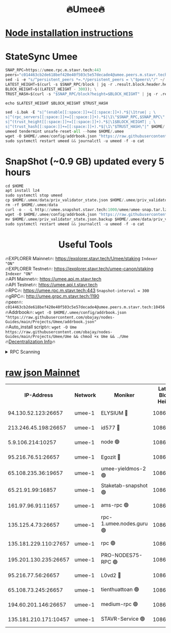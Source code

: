 <h1 align="center"> 🔥Umee🔥</h1>


[Node installation instructions](https://github.com/obajay/nodes-Guides/tree/main/Projects/Umee)
=
# StateSync Umee
```python
SNAP_RPC=https://umee.rpc.m.stavr.tech:443
peers="c014463cb2de618bef420e40f503c5e57decade4@umee.peers.m.stavr.tech:10456"
sed -i -e "s/^persistent_peers *=.*/persistent_peers = \"$peers\"/" ~/.umee/config/config.toml
LATEST_HEIGHT=$(curl -s $SNAP_RPC/block | jq -r .result.block.header.height); \
BLOCK_HEIGHT=$((LATEST_HEIGHT - 300)); \
TRUST_HASH=$(curl -s "$SNAP_RPC/block?height=$BLOCK_HEIGHT" | jq -r .result.block_id.hash)

echo $LATEST_HEIGHT $BLOCK_HEIGHT $TRUST_HASH

sed -i.bak -E "s|^(enable[[:space:]]+=[[:space:]]+).*$|\1true| ; \
s|^(rpc_servers[[:space:]]+=[[:space:]]+).*$|\1\"$SNAP_RPC,$SNAP_RPC\"| ; \
s|^(trust_height[[:space:]]+=[[:space:]]+).*$|\1$BLOCK_HEIGHT| ; \
s|^(trust_hash[[:space:]]+=[[:space:]]+).*$|\1\"$TRUST_HASH\"|" $HOME/.umee/config/config.toml
umeed tendermint unsafe-reset-all --home $HOME/.umee
wget -O $HOME/.umee/config/addrbook.json "https://raw.githubusercontent.com/obajay/nodes-Guides/main/Projects/Umee/addrbook.json"
sudo systemctl restart umeed && journalctl -u umeed -f -o cat
```
# SnapShot (~0.9 GB) updated every 5 hours
```python
cd $HOME
apt install lz4
sudo systemctl stop umeed
cp $HOME/.umee/data/priv_validator_state.json $HOME/.umee/priv_validator_state.json.backup
rm -rf $HOME/.umee/data
curl -o - -L http://umee.snapshot.stavr.tech:1000/umee/umee-snap.tar.lz4 | lz4 -c -d - | tar -x -C $HOME/.umee --strip-components 2
wget -O $HOME/.umee/config/addrbook.json "https://raw.githubusercontent.com/obajay/nodes-Guides/main/Projects/Umee/addrbook.json"
mv $HOME/.umee/priv_validator_state.json.backup $HOME/.umee/data/priv_validator_state.json
sudo systemctl restart umeed && journalctl -u umeed -f -o cat
```
 <h1 align="center"> Useful Tools</h1>

🔥EXPLORER Mainnet🔥:      https://explorer.stavr.tech/Umee/staking             `Indexer "ON"` \
🔥EXPLORER Testnet🔥:        https://explorer.stavr.tech/umee-canon/staking      `Indexer "ON"` \
🔥API Mainnet🔥:                   https://umee.api.m.stavr.tech \
🔥API Testnet🔥:                     https://umee.api.t.stavr.tech \
🔥RPC🔥:                           https://umee.rpc.m.stavr.tech:443                     `Snapshot-interval = 300` \
🔥gRPC🔥:                              http://umee.grpc.m.stavr.tech:1190 \
🔥peer🔥:                     `c014463cb2de618bef420e40f503c5e57decade4@umee.peers.m.stavr.tech:10456` \
🔥Addrbook🔥:    ```wget -O $HOME/.umee/config/addrbook.json "https://raw.githubusercontent.com/obajay/nodes-Guides/main/Projects/Umee/addrbook.json"``` \
🔥Auto_install script🔥: ```wget -O Ume https://raw.githubusercontent.com/obajay/nodes-Guides/main/Projects/Umee/Ume && chmod +x Ume && ./Ume``` \
🔥[Decentralization Info](https://github.com/obajay/StateSync-snapshots/tree/main/Projects/Umee/Decentralization)🔥

<details>
<summary>RPC Scanning</summary>

<h2 align="center"> We scan nodes in real time every 4 hours. And we provide the final result of RPC endpoints.
We cannot influence the operation of these nodes in any way. </h2>


```python
If Voting Power is higher than 0 --> then the Node is a validator of the network and may be subject to attack and be a potential threat to the chain.
```
```python
We marked such validators with a red symbol
```

</details>

[raw json Mainnet](https://rpc-check.umeem.stavr.tech/umeem/rpc-umeem-result.json)
=



<table><tr><th>IP-Address</th><th>Network</th><th>Moniker</th><th>Latest Block Height</th><th>Earliest Block Height</th><th>Catching Up</th><th>Tx Index</th><th>Voting Power</th><th>Scan Time</th></tr><tr><td>94.130.52.123:26657</td><td>umee-1</td><td>ELYSIUM 🔴</td><td>10863975</td><td>3216011</td><td>False</td><td>on</td><td>23171290</td><td>2024-03-04T04:56:14.526178230UTC</td></tr><tr><td>213.246.45.198:26657</td><td>umee-1</td><td>id577 🔴</td><td>10863963</td><td>7100001</td><td>False</td><td>on</td><td>35124310</td><td>2024-03-04T04:55:05.150118898UTC</td></tr><tr><td>5.9.106.214:10257</td><td>umee-1</td><td>node 🟢</td><td>10863972</td><td>7942001</td><td>False</td><td>on</td><td>0</td><td>2024-03-04T04:55:53.571936706UTC</td></tr><tr><td>95.216.76.51:26657</td><td>umee-1</td><td>Egozit 🔴</td><td>10863975</td><td>8262001</td><td>False</td><td>off</td><td>38456144</td><td>2024-03-04T04:56:14.254609891UTC</td></tr><tr><td>65.108.235.36:19657</td><td>umee-1</td><td>umee-yieldmos-2 🟢</td><td>10863956</td><td>9575548</td><td>False</td><td>on</td><td>0</td><td>2024-03-04T04:54:23.762342152UTC</td></tr><tr><td>65.21.91.99:16857</td><td>umee-1</td><td>Staketab-snapshot 🟢</td><td>10863968</td><td>9992001</td><td>False</td><td>off</td><td>0</td><td>2024-03-04T04:55:30.642010182UTC</td></tr><tr><td>161.97.96.91:11657</td><td>umee-1</td><td>ams-rpc 🟢</td><td>10863979</td><td>10352001</td><td>False</td><td>on</td><td>0</td><td>2024-03-04T04:56:36.177137620UTC</td></tr><tr><td>135.125.4.73:26657</td><td>umee-1</td><td>rpc-1.umee.nodes.guru 🟢</td><td>10863976</td><td>10691018</td><td>False</td><td>on</td><td>0</td><td>2024-03-04T04:56:16.805257968UTC</td></tr><tr><td>135.181.229.110:27657</td><td>umee-1</td><td>rpc 🟢</td><td>10863960</td><td>10754071</td><td>False</td><td>on</td><td>0</td><td>2024-03-04T04:54:46.561313512UTC</td></tr><tr><td>195.201.130.235:26657</td><td>umee-1</td><td>PRO-NODES75-RPC 🟢</td><td>10863971</td><td>10763971</td><td>False</td><td>on</td><td>0</td><td>2024-03-04T04:55:51.291405221UTC</td></tr><tr><td>95.216.77.56:26657</td><td>umee-1</td><td>L0vd2 🔴</td><td>10863979</td><td>10763979</td><td>False</td><td>off</td><td>38413005</td><td>2024-03-04T04:56:35.905910528UTC</td></tr><tr><td>65.108.73.245:26657</td><td>umee-1</td><td>tienthuattoan 🟢</td><td>10863967</td><td>10787155</td><td>False</td><td>on</td><td>0</td><td>2024-03-04T04:55:28.188623364UTC</td></tr><tr><td>194.60.201.146:26657</td><td>umee-1</td><td>medium-rpc 🟢</td><td>10863965</td><td>10823243</td><td>False</td><td>on</td><td>0</td><td>2024-03-04T04:55:11.615347262UTC</td></tr><tr><td>135.181.210.171:10457</td><td>umee-1</td><td>STAVR-Service 🟢</td><td>10863977</td><td>10863301</td><td>False</td><td>on</td><td>0</td><td>2024-03-04T04:56:23.321080944UTC</td></tr></table>
